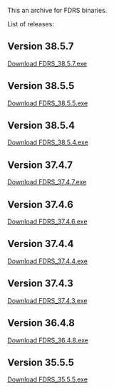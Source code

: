 This an archive for FDRS binaries. 

List of releases:

## Version 38.5.7
[Download FDRS_38.5.7.exe](https://github.com/nitrobass24/FDRS-Archive/releases/tag/v38.5.7)

## Version 38.5.5
[Download FDRS_38.5.5.exe](https://github.com/nitrobass24/FDRS-Archive/releases/tag/v38.5.5)

## Version 38.5.4
[Download FDRS_38.5.4.exe](https://github.com/nitrobass24/FDRS-Archive/releases/tag/v38.5.4)

## Version 37.4.7
[Download FDRS_37.4.7.exe](https://github.com/nitrobass24/FDRS-Archive/releases/tag/v37.4.7)

## Version 37.4.6
[Download FDRS_37.4.6.exe](https://github.com/nitrobass24/FDRS-Archive/releases/tag/v37.4.6)

## Version 37.4.4
[Download FDRS_37.4.4.exe](https://github.com/nitrobass24/FDRS-Archive/releases/tag/v37.4.4)

## Version 37.4.3
[Download FDRS_37.4.3.exe](https://github.com/nitrobass24/FDRS-Archive/releases/tag/v37.4.3)

## Version 36.4.8
[Download FDRS_36.4.8.exe](https://github.com/nitrobass24/FDRS-Archive/releases/tag/v36.4.8)

## Version 35.5.5
[Download FDRS_35.5.5.exe](https://github.com/nitrobass24/FDRS-Archive/releases/tag/v35.5.5)
